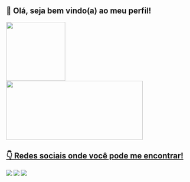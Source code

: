 ## 👋 Olá, seja bem vindo(a) ao meu perfil!

 <div>
  <a href="https://github.com/kelianecavalcante">
  <img height="160em" src="https://github-readme-stats.vercel.app/api?username=kelianecavalcante&show_icons=true&theme=dark&include_all_commits=true&count_private=true"/>   
  <img height="160em" width="370em" src="https://github-readme-stats.vercel.app/api/top-langs/?username=kelianecavalcante&layout=compact&langs_count=7&theme=dark"/>
</div>
  
   ## 👇 Redes sociais onde você pode me encontrar! 
 
<div>
 
  <a href="https://instagram.com/kelianecavalcante" target="_blank"><img src="https://img.shields.io/badge/-Instagram-%23E4405F?style=for-the-badge&logo=instagram&logoColor=white" target="_blank"></a> 
  <a href="https://www.linkedin.com/in/keliane-cavalcante-dos-santos-a37627132/" target="_blank"><img src="https://img.shields.io/badge/-LinkedIn-%230077B5?style=for-the-badge&logo=linkedin&logoColor=white" target="_blank"></a> 
 <a href ="mailto:kellisantos023@gmail.com"><img src="https://img.shields.io/badge/Gmail-D14836?style=for-the-badge&logo=gmail&logoColor=white" target="_blank"></a>
 
</div>














